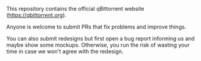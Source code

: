 This repository contains the official qBittorrent website (https://qbittorrent.org).

Anyone is welcome to submit PRs that fix problems and improve things.

You can also submit redesigns but first open a bug report informing us and maybe show some mockups. Otherwise, you run the risk of wasting your time in case we won't agree with the redesign.
